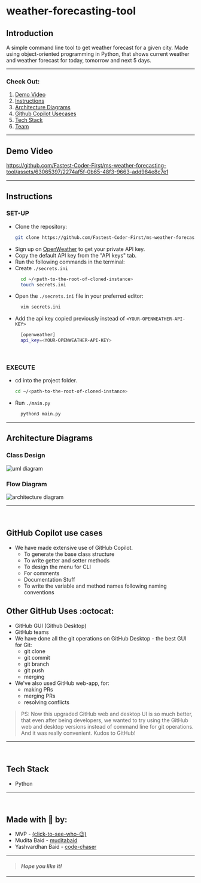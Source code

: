 
# weather-forecasting-tool &nbsp;
## Introduction 
A simple command line tool to get weather forecast for a given city. Made using object-oriented programming in Python, that shows current weather and weather forecast for today, tomorrow and next 5 days.
___

### Check Out:
1. [Demo Video](#demo-video)
1. [Instructions](#instructions)
2. [Architecture Diagrams](#architecture-diagrams)
3. [Github Copilot Usecases](#github-copilot-use-cases)
5. [Tech Stack](#tech-stack)
6. [Team](#made-with--by)
___

## Demo Video


https://github.com/Fastest-Coder-First/ms-weather-forecasting-tool/assets/63065397/2274af5f-0b65-48f3-9663-add984e8c7e1


<!-- https://github.com/Fastest-Coder-First/ms-weather-forecasting-tool/assets/63065397/87ee92f6-23aa-44aa-b567-12fe18cd0200 -->

___

## Instructions
### SET-UP
- Clone the repository:
    ```bash
    git clone https://github.com/Fastest-Coder-First/ms-weather-forecasting-tool.git
    ```
- Sign up on [OpenWeather](https://home.openweathermap.org/) to get your private API key.
- Copy the default API key from the "API keys" tab.
- Run the following commands in the terminal:
- Create `./secrets.ini`
  ```bash
    cd ~/<path-to-the-root-of-cloned-instance>
    touch secrets.ini
  ```
- Open the `./secrets.ini` file in your preferred editor:
  ```bash
    vim secrets.ini
  ```
- Add the api key copied previously instead of `<YOUR-OPENWEATHER-API-KEY>`
  ```bash
    [openweather]
    api_key=<YOUR-OPENWEATHER-API-KEY>
  ```
  
<br>

### EXECUTE
- cd into the project folder.
  ```bash
  cd ~/<path-to-the-root-of-cloned-instance>
  ```
- Run `./main.py`
  ```bash
    python3 main.py
  ```

___

## Architecture Diagrams

### Class Design
![uml diagram](https://github.com/Fastest-Coder-First/ms-weather-forecasting-tool/assets/63065397/1fe92616-5aa4-4392-a1b3-f02a0e526811)

### Flow Diagram
![architecture diagram](https://github.com/Fastest-Coder-First/ms-weather-forecasting-tool/assets/63065397/3a4c3713-68d2-4ff7-a04d-9ba2d22be117)

___

<br>

## GitHub Copilot use cases
- We have made extensive use of GitHub Copilot.
    - To generate the base class structure
    - To write getter and setter methods
    - To design the menu for CLI
    - For comments
    - Documentation Stuff
    - To write the variable and method names following naming conventions

## Other GitHub Uses :octocat:
- GitHub GUI (Github Desktop)
- GitHub teams
- We have done all the git operations on GitHub Desktop - the best GUI for Git:
    - git clone
    - git commit
    - git branch
    - git push
    - merging
- We've also used GitHub web-app, for:
    - making PRs
    - merging PRs
    - resolving conflicts
 
> PS: Now this upgraded GitHub web and desktop UI is so much better, that even after being developers, we wanted to try using the GitHub web and desktop versions instead of command line for git operations. And it was really convenient. Kudos to GitHub!


___

<br>

## Tech Stack
- Python


___

<br>


## Made with 🤍 by:

- MVP - [(click-to-see-who-😉)](https://github.com/features/copilot)
- Mudita Baid - [muditabaid](https://github.com/muditabaid)
- Yashvardhan Baid - [code-chaser](https://github.com/code-chaser)



___
> #### _*Hope you like it!*_
___
